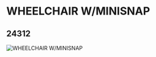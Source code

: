 # WHEELCHAIR W/MINISNAP
## 24312
![WHEELCHAIR W/MINISNAP](https://lc-www-live-s.legocdn.com/media/bricks/5/2/6154097.jpg)